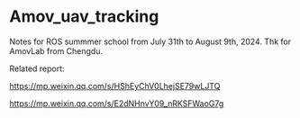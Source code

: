 # Amov_uav_tracking

Notes for ROS summmer school from July 31th to August 9th, 2024. Thk for AmovLab from Chengdu.

Related report: 

https://mp.weixin.qq.com/s/HShEyChV0LhejSE79wLJTQ

https://mp.weixin.qq.com/s/E2dNHnvY09_nRKSFWaoG7g